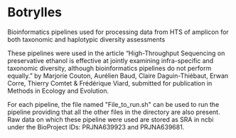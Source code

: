 # Botrylles
Bioinformatics pipelines used for processing data from HTS of amplicon for both taxonomic and haplotypic diversity assessments

These pipelines were used in the article “High-Throughput Sequencing on preservative ethanol is effective at jointly examining infra-specific and taxonomic diversity, although bioinformatics pipelines do not perform equally.” by Marjorie Couton, Aurélien Baud, Claire Daguin-Thiébaut, Erwan Corre, Thierry Comtet & Frédérique Viard, submitted for publication in Methods in Ecology and Evolution.

For each pipeline, the file named "File_to_run.sh" can be used to run the pipeline providing that all the other files in the directory are also present. Raw data on which these pipeline were used are stored as SRA in ncbi under the BioProject IDs: PRJNA639923 and PRJNA639681. 
